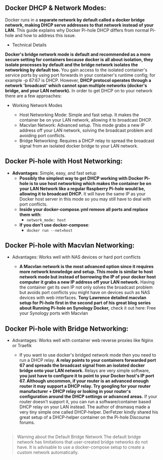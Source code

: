 ## Docker DHCP & Network Modes:

Docker runs in a **separate network by default called a docker bridge network, making DHCP serve addresses to that network instead of your LAN.** This guide explains why Docker Pi-hole DHCP differs from normal Pi-hole and how to address this issue.

- Technical Details

**Docker's bridge network mode is default and recommended as a more secure setting for containers because docker is all about isolation, they isolate processes by default and the bridge network isolates the networking by default too.** You gain access to the isolated container's service ports by using port forwards in your container's runtime config; for example -p 67:67 is DHCP. However, **DHCP protocol operates through a network 'broadcast' which cannot span multiple networks (docker's bridge, and your LAN network).** In order to get DHCP on to your network there are a few approaches:

- Working Network Modes
  
  - Host Networking Mode: Simple and fast setup. It makes the container be on your LAN network, allowing it to broadcast DHCP.
  - Macvlan Network: Advanced setup. This mode grabs a new IP address off your LAN network, solving the broadcast problem and avoiding port conflicts.
  - Bridge Networking: Requires a DHCP relay to spread the broadcast signal from an isolated docker bridge to your LAN network.
    
## Docker Pi-hole with Host Networking:

- **Advantages**: Simple, easy, and fast setup
  - **Possibly the simplest way to get DHCP working with Docker Pi-hole is to use host networking which makes the container be on your LAN Network like a regular Raspberry Pi-hole would be, allowing it to broadcast DHCP.** It will have the same IP as your Docker host server in this mode so you may still have to deal with port conflicts.
  - **Inside your docker-compose.yml remove all ports and replace them with**:
    - `network_mode: host`
  - **If you don't use docker-compose**:
    - `docker run --net=host`

## Docker Pi-hole with Macvlan Networking:
- Advantages: Works well with NAS devices or hard port conflicts

  - **A Macvlan network is the most advanced option since it requires more network knowledge and setup. This mode is similar to host network mode but instead of borrowing the IP of your docker host computer it grabs a new IP address off your LAN network.**
Having the container get its own IP not only solves the broadcast problem but avoids port conflicts you might have on devices such as NAS devices with web interfaces. **Tony Lawrence detailed macvlan setup for Pi-hole first in the second part of his great blog series about Running Pi-hole on Synology Docker,** check it out here: Free your Synology ports with Macvlan

## Docker Pi-hole with Bridge Networking:
- Advantages: Works well with container web reverse proxies like Nginx or Traefik

  - If you want to use docker's bridged network mode then you need to run a DHCP relay. **A relay points to your containers forwarded port 67 and spreads the broadcast signal from an isolated docker bridge onto your LAN network.** Relays are very simple software, **you just have to configure it to point to your Docker host's IP port 67. Although uncommon, if your router is an advanced enough router it may support a DHCP relay. Try googling for your router manufacturer + DHCP relay or looking in your router's configuration around the DHCP settings or advanced areas.** If your router doesn't support it, you can run a software/container based DHCP relay on your LAN instead. The author of dnsmasq made a very tiny simple one called DHCP-helper. DerFetzer kindly shared his great setup of a DHCP-helper container on the Pi-hole Discourse forums.

##
>Warning about the Default Bridge Network
The default bridge network has limitations that user-created bridge networks do not have. It is advisable to use a docker-compose setup to create a custom network automatically.


